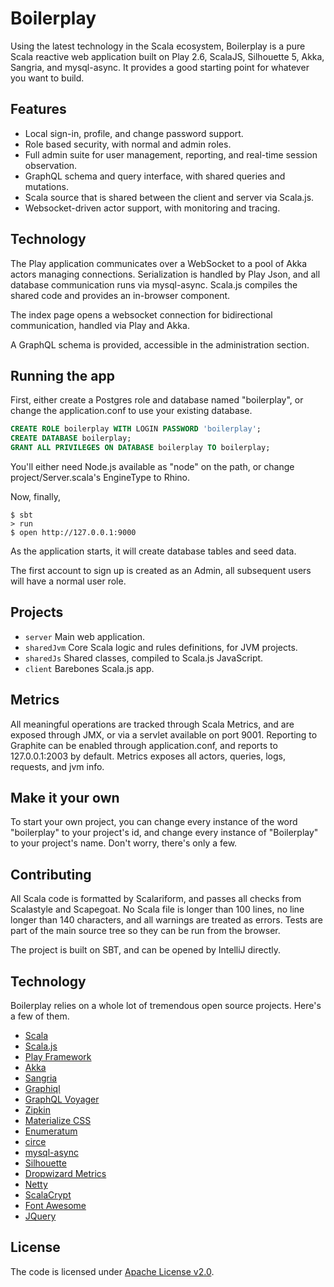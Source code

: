 # Boilerplay

Using the latest technology in the Scala ecosystem, Boilerplay is a pure Scala reactive web application built on Play 2.6, ScalaJS, Silhouette 5, Akka, Sangria, and mysql-async.
It provides a good starting point for whatever you want to build.

## Features

* Local sign-in, profile, and change password support.
* Role based security, with normal and admin roles.
* Full admin suite for user management, reporting, and real-time session observation.
* GraphQL schema and query interface, with shared queries and mutations.
* Scala source that is shared between the client and server via Scala.js.
* Websocket-driven actor support, with monitoring and tracing.


## Technology

The Play application communicates over a WebSocket to a pool of Akka actors managing connections.
Serialization is handled by Play Json, and all database communication runs via mysql-async. Scala.js compiles the
shared code and provides an in-browser component. 

The index page opens a websocket connection for bidirectional communication, handled via Play and Akka.

A GraphQL schema is provided, accessible in the administration section.

## Running the app

First, either create a Postgres role and database named "boilerplay", or change the application.conf to use your existing database.

```sql
CREATE ROLE boilerplay WITH LOGIN PASSWORD 'boilerplay';
CREATE DATABASE boilerplay;
GRANT ALL PRIVILEGES ON DATABASE boilerplay TO boilerplay;
```

You'll either need Node.js available as "node" on the path, or change project/Server.scala's EngineType to Rhino.

Now, finally,
```shell
$ sbt
> run
$ open http://127.0.0.1:9000
```

As the application starts, it will create database tables and seed data.

The first account to sign up is created as an Admin, all subsequent users will have a normal user role.


## Projects

* `server` Main web application.
* `sharedJvm` Core Scala logic and rules definitions, for JVM projects.
* `sharedJs` Shared classes, compiled to Scala.js JavaScript.
* `client` Barebones Scala.js app.


## Metrics

All meaningful operations are tracked through Scala Metrics, and are exposed through JMX, or via a servlet available on port 9001.
Reporting to Graphite can be enabled through application.conf, and reports to 127.0.0.1:2003 by default.
Metrics exposes all actors, queries, logs, requests, and jvm info.


## Make it your own

To start your own project, you can change every instance of the word "boilerplay" to your project's id, and 
change every instance of "Boilerplay" to your project's name. Don't worry, there's only a few. 


## Contributing

All Scala code is formatted by Scalariform, and passes all checks from Scalastyle and Scapegoat. No Scala file is longer than 100 lines, no line
longer than 140 characters, and all warnings are treated as errors. Tests are part of the main source tree so they can be run from the browser.

The project is built on SBT, and can be opened by IntelliJ directly.


## Technology

Boilerplay relies on a whole lot of tremendous open source projects. Here's a few of them.

* [Scala](http://www.scala-lang.org)
* [Scala.js](https://www.scala-js.org)
* [Play Framework](https://www.playframework.com)
* [Akka](http://akka.io)
* [Sangria](http://sangria-graphql.org)
* [Graphiql](https://github.com/graphql/graphiql)
* [GraphQL Voyager](https://github.com/APIs-guru/graphql-voyager)
* [Zipkin](http://zipkin.io)
* [Materialize CSS](http://materializecss.com)
* [Enumeratum](https://github.com/lloydmeta/enumeratum)
* [circe](https://circe.github.io/circe)
* [mysql-async](https://github.com/mauricio/postgresql-async)
* [Silhouette](https://www.silhouette.rocks)
* [Dropwizard Metrics](http://metrics.dropwizard.io)
* [Netty](http://netty.io)
* [ScalaCrypt](https://github.com/Richard-W/scalacrypt)
* [Font Awesome](http://fontawesome.io)
* [JQuery](https://jquery.com/)


## License

The code is licensed under [Apache License v2.0](http://www.apache.org/licenses/LICENSE-2.0).
